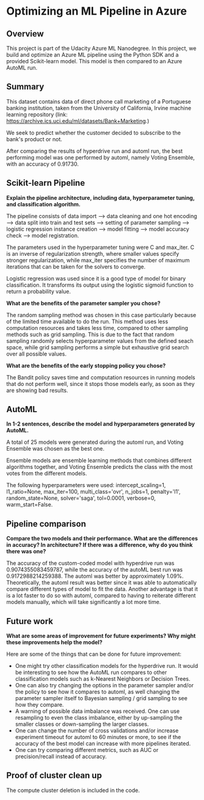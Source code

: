 # Optimizing an ML Pipeline in Azure

## Overview
This project is part of the Udacity Azure ML Nanodegree.
In this project, we build and optimize an Azure ML pipeline using the Python SDK and a provided Scikit-learn model.
This model is then compared to an Azure AutoML run.

## Summary
This dataset contains data of direct phone call marketing of a Portuguese banking institution, taken from the University of California, Irvine machine learning repository (link: https://archive.ics.uci.edu/ml/datasets/Bank+Marketing.)

We seek to predict whether the customer decided to subscribe to the bank's product or not.

After comparing the results of hyperdrive run and automl run, the best performing model was one performed by automl, namely Voting Ensemble, with an accuracy of 0.91730.

## Scikit-learn Pipeline
**Explain the pipeline architecture, including data, hyperparameter tuning, and classification algorithm.**

The pipeline consists of data import --> data cleaning and one hot encoding --> data split into train and test sets --> setting of parameter sampling --> logistic regression instance creation --> model fitting --> model accuracy check --> model registration.

The parameters used in the hyperparameter tuning were C and max_iter. C is an inverse of regularization strength, where smaller values specify stronger regularization, while max_iter specifies the number of maximum iterations that can be taken for the solvers to converge.

Logistic regression was used since it is a good type of model for binary classification. It transforms its output using the logistic sigmoid function to return a probability value.

**What are the benefits of the parameter sampler you chose?**

The random sampling method was chosen in this case particularly because of the limited time available to do the run. This method uses less computation resources and takes less time, compared to other sampling methods such as grid sampling. This is due to the fact that random sampling randomly selects hyperparameter values from the defined seach space, while grid sampling performs a simple but exhaustive grid search over all possible values.

**What are the benefits of the early stopping policy you chose?**

The Bandit policy saves time and computation resources in running models that do not perform well, since it stops those models early, as soon as they are showing bad results.

## AutoML
**In 1-2 sentences, describe the model and hyperparameters generated by AutoML.**

A total of 25 models were generated during the automl run, and Voting Ensemble was chosen as the best one.

Ensemble models are ensemble learning methods that combines different algorithms together, and Voting Ensemble predicts the class with the most votes from the different models.

The following hyperparameters were used: intercept_scaling=1, l1_ratio=None, max_iter=100, multi_class='ovr', n_jobs=1, penalty='l1', random_state=None, solver='saga', tol=0.0001, verbose=0, warm_start=False.

## Pipeline comparison
**Compare the two models and their performance. What are the differences in accuracy? In architecture? If there was a difference, why do you think there was one?**

The accuracy of the custom-coded model with hyperdrive run was 0.9074355083459787, while the accuracy of the autoML best run was 0.9172988214259388. The automl was better by approximately 1.09%. Theoretically, the automl result was better since it was able to automatically compare different types of model to fit the data. Another advantage is that it is a lot faster to do so with automl, compared to having to reiterate different models manually, which will take significantly a lot more time. 

## Future work
**What are some areas of improvement for future experiments? Why might these improvements help the model?**

Here are some of the things that can be done for future improvement:
- One might try other classification models for the hyperdrive run. It would be interesting to see how the AutoML run compares to other classification models such as k-Nearest Neighbors or Decision Trees. 
- One can also try changing the options in the parameter sampler and/or the policy to see how it compares to automl, as well changing the parameter sampler itself to Bayesian sampling / grid sampling to see how they compare.
- A warning of possible data imbalance was received. One can use resampling to even the class imbalance, either by up-sampling the smaller classes or down-sampling the larger classes.
- One can change the number of cross validations and/or increase experiment timeout for automl to 60 minutes or more, to see if the accuracy of the best model can increase with more pipelines iterated.
- One can try comparing different metrics, such as AUC or precision/recall instead of accuracy.

## Proof of cluster clean up

The compute cluster deletion is included in the code.
